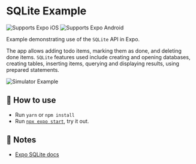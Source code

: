 # SQLite Example

<p>
  <!-- iOS -->
  <img alt="Supports Expo iOS" longdesc="Supports Expo iOS" src="https://img.shields.io/badge/iOS-4630EB.svg?style=flat-square&logo=APPLE&labelColor=999999&logoColor=fff" />
  <!-- Android -->
  <img alt="Supports Expo Android" longdesc="Supports Expo Android" src="https://img.shields.io/badge/Android-4630EB.svg?style=flat-square&logo=ANDROID&labelColor=A4C639&logoColor=fff" />
</p>

Example demonstrating use of the `SQLite` API in Expo.

The app allows adding todo items, marking them as done, and deleting done items.
`SQLite` features used include creating and opening databases, creating tables,
inserting items, querying and displaying results, using prepared statements.

![Simulator Example](https://i.imgur.com/CDrXKzV.png)

## 🚀 How to use

- Run `yarn` or `npm install`
- Run [`npx expo start`](https://docs.expo.dev/versions/latest/workflow/expo-cli/), try it out.

## 📝 Notes

- [Expo SQLite docs](https://docs.expo.dev/versions/latest/sdk/sqlite/)
